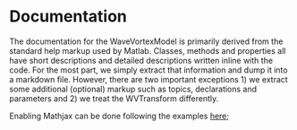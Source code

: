 Documentation
==============

The documentation for the WaveVortexModel is primarily derived from the standard help markup used by Matlab. Classes, methods and properties all have short descriptions and detailed descriptions written inline with the code. For the most part, we simply extract that information and dump it into a markdown file. However, there are two important exceptions 1) we extract some additional (optional) markup such as topics, declarations and parameters and 2) we treat the WVTransform differently.

Enabling Mathjax can be done following the examples [here](https://github.com/pdmosses/test-nav);
